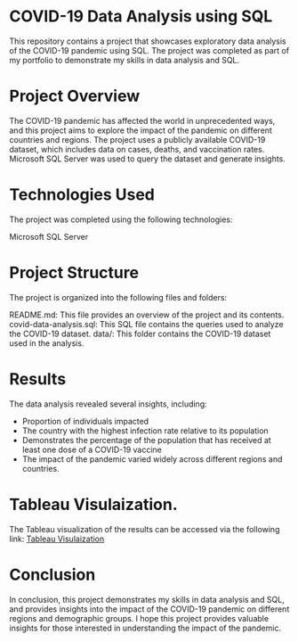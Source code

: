 # COVID-19 Data Analysis using SQL
This repository contains a project that showcases exploratory data analysis of the COVID-19 pandemic using SQL. The project was completed as part of my portfolio to demonstrate my skills in data analysis and SQL.

# Project Overview
The COVID-19 pandemic has affected the world in unprecedented ways, and this project aims to explore the impact of the pandemic on different countries and regions. The project uses a publicly available COVID-19 dataset, which includes data on cases, deaths, and vaccination rates. Microsoft SQL Server was used to query the dataset and generate insights.

# Technologies Used
The project was completed using the following technologies:

Microsoft SQL Server

# Project Structure
The project is organized into the following files and folders:

README.md: This file provides an overview of the project and its contents.
covid-data-analysis.sql: This SQL file contains the queries used to analyze the COVID-19 dataset.
data/: This folder contains the COVID-19 dataset used in the analysis.

# Results
The data analysis revealed several insights, including:

* Proportion of individuals impacted
* The country with the highest infection rate relative to its population
* Demonstrates the percentage of the population that has received at least one dose of a COVID-19 vaccine
* The impact of the pandemic varied widely across different regions and countries.

# Tableau Visulaization.
The Tableau visualization of the results can be accessed via the following link:
[Tableau Visulaization](https://public.tableau.com/app/profile/muhammad.tayyab.qureshi/viz/CovidDashboard2020-2023_16818400817150/Dashboard1)


# Conclusion
In conclusion, this project demonstrates my skills in data analysis and SQL, and provides insights into the impact of the COVID-19 pandemic on different regions and demographic groups. I hope this project provides valuable insights for those interested in understanding the impact of the pandemic.
